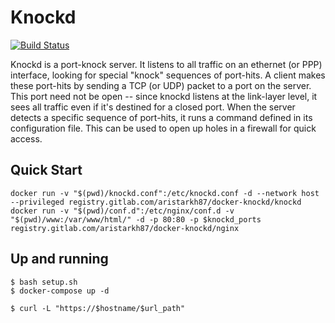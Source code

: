 # Knockd
[![Build Status](https://travis-ci.org/aristarkh87/docker-knockd.svg?branch=master)](https://travis-ci.org/aristarkh87/docker-knockd)

Knockd is a port-knock server. It listens to all traffic on an ethernet (or PPP) interface, looking for special "knock" sequences of port-hits. A client makes these port-hits by sending a TCP (or UDP) packet to a port on the server. This port need not be open -- since knockd listens at the link-layer level, it sees all traffic even if it's destined for a closed port. When the server detects a specific sequence of port-hits, it runs a command defined in its configuration file. This can be used to open up holes in a firewall for quick access.

## Quick Start

```
docker run -v "$(pwd)/knockd.conf":/etc/knockd.conf -d --network host --privileged registry.gitlab.com/aristarkh87/docker-knockd/knockd
docker run -v "$(pwd)/conf.d":/etc/nginx/conf.d -v "$(pwd)/www:/var/www/html/" -d -p 80:80 -p $knockd_ports registry.gitlab.com/aristarkh87/docker-knockd/nginx
```

## Up and running

```
$ bash setup.sh
$ docker-compose up -d

$ curl -L "https://$hostname/$url_path"
```
